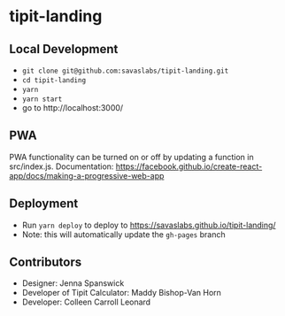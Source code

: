 # tipit-landing

## Local Development

- `git clone git@github.com:savaslabs/tipit-landing.git`
- `cd tipit-landing`
- `yarn`
- `yarn start`
- go to http://localhost:3000/

## PWA

PWA functionality can be turned on or off by updating a function in src/index.js.
Documentation: https://facebook.github.io/create-react-app/docs/making-a-progressive-web-app

## Deployment

- Run `yarn deploy` to deploy to https://savaslabs.github.io/tipit-landing/
- Note: this will automatically update the `gh-pages` branch

## Contributors

- Designer: Jenna Spanswick
- Developer of Tipit Calculator: Maddy Bishop-Van Horn
- Developer: Colleen Carroll Leonard
